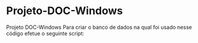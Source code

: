 # Projeto-DOC-Windows
Projeto DOC-Windows
Para criar o banco de dados na qual foi usado nesse código efetue o seguinte script:
